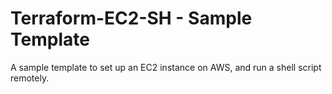 # Terraform-EC2-SH - Sample Template

A sample template to set up an EC2 instance on AWS, and run a shell script remotely.
